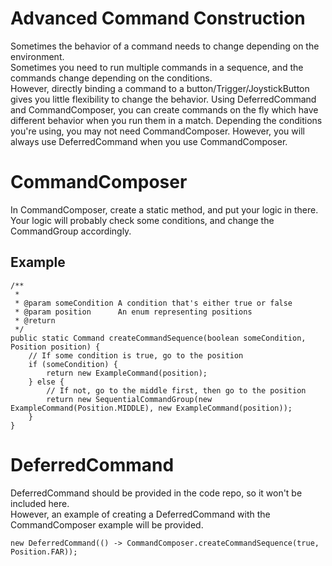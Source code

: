 Advanced Command Construction
===
Sometimes the behavior of a command needs to change depending on the environment.  
Sometimes you need to run multiple commands in a sequence, and the commands change depending on the conditions.  
However, directly binding a command to a button/Trigger/JoystickButton gives you little flexibility to change the behavior. Using DeferredCommand and CommandComposer, you can create commands on the fly which have different behavior when you run them in a match.
Depending the conditions you're using, you may not need CommandComposer. However, you will always use DeferredCommand when you use CommandComposer.

CommandComposer
===
In CommandComposer, create a static method, and put your logic in there. Your logic will probably check some conditions, and change the CommandGroup accordingly.

Example
---

	/**
	 * 
	 * @param someCondition A condition that's either true or false
	 * @param position      An enum representing positions
	 * @return
	 */
	public static Command createCommandSequence(boolean someCondition, Position position) {
		// If some condition is true, go to the position
		if (someCondition) {
			return new ExampleCommand(position);
		} else {
			// If not, go to the middle first, then go to the position
			return new SequentialCommandGroup(new ExampleCommand(Position.MIDDLE), new ExampleCommand(position));
		}
	}

DeferredCommand
===
DeferredCommand should be provided in the code repo, so it won't be included here.  
However, an example of creating a DeferredCommand with the CommandComposer example will be provided.

	new DeferredCommand(() -> CommandComposer.createCommandSequence(true, Position.FAR));